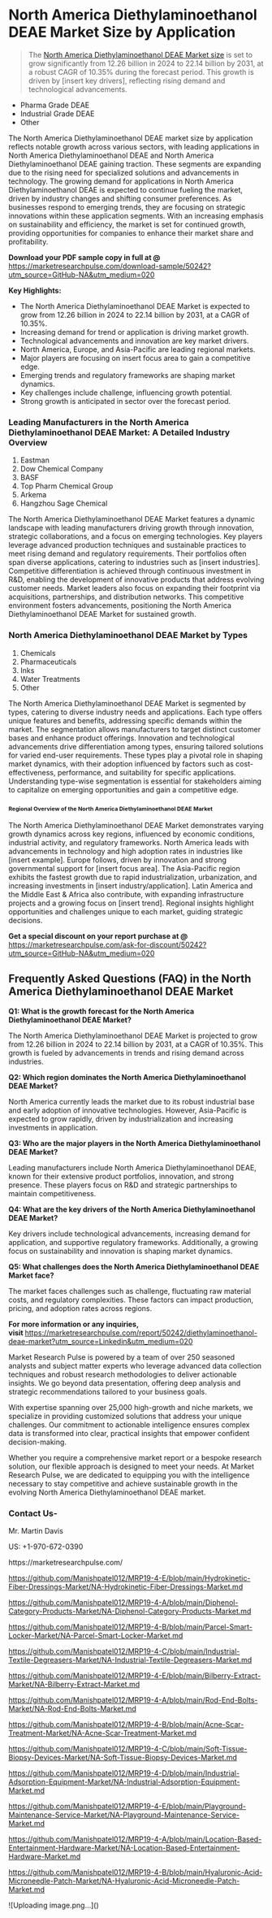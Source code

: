 <h1>North America Diethylaminoethanol DEAE Market&nbsp;Size by Application</h1><blockquote><p>The <a href="https://marketresearchpulse.com/download-sample/50242?utm_source=GitHub-NA&amp;utm_medium=020">North America Diethylaminoethanol DEAE Market size</a> is set to grow significantly from 12.26 billion in 2024 to 22.14 billion by 2031, at a robust CAGR of 10.35% during the forecast period. This growth is driven by [insert key drivers], reflecting rising demand and technological advancements.</p></blockquote><ul><li>Pharma Grade DEAE<li> Industrial Grade DEAE<li> Other</li></ul><p>The North America Diethylaminoethanol DEAE market size by application reflects notable growth across various sectors, with leading applications in North America Diethylaminoethanol DEAE and North America Diethylaminoethanol DEAE gaining traction. These segments are expanding due to the rising need for specialized solutions and advancements in technology. The growing demand for applications in North America Diethylaminoethanol DEAE is expected to continue fueling the market, driven by industry changes and shifting consumer preferences. As businesses respond to emerging trends, they are focusing on strategic innovations within these application segments. With an increasing emphasis on sustainability and efficiency, the market is set for continued growth, providing opportunities for companies to enhance their market share and profitability.</p><p><strong>Download your PDF sample copy in full at @ </strong><a href="https://marketresearchpulse.com/download-sample/50242?utm_source=GitHub-NA&amp;utm_medium=020">https://marketresearchpulse.com/download-sample/50242?utm_source=GitHub-NA&amp;utm_medium=020</a></p><p><strong>Key Highlights: </strong></p><ul><li>The North America Diethylaminoethanol DEAE Market is expected to grow from 12.26 billion in 2024 to 22.14 billion by 2031, at a CAGR of 10.35%.</li><li>Increasing demand for trend or application is driving market growth.</li><li>Technological advancements and innovation are key market drivers.</li><li>North America, Europe, and Asia-Pacific are leading regional markets.</li><li>Major players are focusing on insert focus area to gain a competitive edge.</li><li>Emerging trends and regulatory frameworks are shaping market dynamics.</li><li>Key challenges include challenge, influencing growth potential.</li><li>Strong growth is anticipated in sector over the forecast period.</li></ul><h3>Leading Manufacturers in the North America Diethylaminoethanol DEAE Market: A Detailed Industry Overview</h3><ol><li>Eastman</li><li>Dow Chemical Company</li><li>BASF</li><li>Top Pharm Chemical Group</li><li>Arkema</li><li>Hangzhou Sage Chemical</li></ol><div class="flex max-w-full flex-col flex-grow"><div class="min-h-8 text-message flex w-full flex-col items-end gap-2 whitespace-normal break-words [.text-message+&amp;]:mt-5" dir="auto" data-message-author-role="assistant" data-message-id="fd8432e4-4910-450d-b182-61b7bfb0a01f" data-message-model-slug="gpt-4o"><div class="flex w-full flex-col gap-1 empty:hidden first:pt-[3px]"><div class="markdown prose w-full break-words dark:prose-invert light"><p>The North America Diethylaminoethanol DEAE Market features a dynamic landscape with leading manufacturers driving growth through innovation, strategic collaborations, and a focus on emerging technologies. Key players leverage advanced production techniques and sustainable practices to meet rising demand and regulatory requirements. Their portfolios often span diverse applications, catering to industries such as [insert industries]. Competitive differentiation is achieved through continuous investment in R&amp;D, enabling the development of innovative products that address evolving customer needs. Market leaders also focus on expanding their footprint via acquisitions, partnerships, and distribution networks. This competitive environment fosters advancements, positioning the North America Diethylaminoethanol DEAE Market for sustained growth.</p></div></div></div></div><h3>North America Diethylaminoethanol DEAE Market by Types</h3><ol><li>Chemicals<li> Pharmaceuticals<li> Inks<li> Water Treatments<li> Other</li></ol><div class="flex max-w-full flex-col flex-grow"><div class="min-h-8 text-message flex w-full flex-col items-end gap-2 whitespace-normal break-words [.text-message+&amp;]:mt-5" dir="auto" data-message-author-role="assistant" data-message-id="084470be-0bb7-4664-bddf-5156b4f41249" data-message-model-slug="gpt-4o-mini"><div class="flex w-full flex-col gap-1 empty:hidden first:pt-[3px]"><div class="markdown prose w-full break-words dark:prose-invert light"><p>The North America Diethylaminoethanol DEAE Market is segmented by types, catering to diverse industry needs and applications. Each type offers unique features and benefits, addressing specific demands within the market. The segmentation allows manufacturers to target distinct customer bases and enhance product offerings. Innovation and technological advancements drive differentiation among types, ensuring tailored solutions for varied end-user requirements. These types play a pivotal role in shaping market dynamics, with their adoption influenced by factors such as cost-effectiveness, performance, and suitability for specific applications. Understanding type-wise segmentation is essential for stakeholders aiming to capitalize on emerging opportunities and gain a competitive edge.</p></div></div></div></div><h3><span style="font-size: 11px;">Regional Overview of the North America Diethylaminoethanol DEAE Market</span></h3><div class="flex max-w-full flex-col flex-grow"><div class="min-h-8 text-message flex w-full flex-col items-end gap-2 whitespace-normal break-words [.text-message+&amp;]:mt-5" dir="auto" data-message-author-role="assistant" data-message-id="e9038762-ce64-4e30-91c9-9bd413514231" data-message-model-slug="gpt-4o-mini"><div class="flex w-full flex-col gap-1 empty:hidden first:pt-[3px]"><div class="markdown prose w-full break-words dark:prose-invert light"><p>The North America Diethylaminoethanol DEAE Market demonstrates varying growth dynamics across key regions, influenced by economic conditions, industrial activity, and regulatory frameworks. North America leads with advancements in technology and high adoption rates in industries like [insert example]. Europe follows, driven by innovation and strong governmental support for [insert focus area]. The Asia-Pacific region exhibits the fastest growth due to rapid industrialization, urbanization, and increasing investments in [insert industry/application]. Latin America and the Middle East &amp; Africa also contribute, with expanding infrastructure projects and a growing focus on [insert trend]. Regional insights highlight opportunities and challenges unique to each market, guiding strategic decisions.</p></div></div></div></div><p><strong>Get a special discount on your report purchase at @ </strong><a href="https://marketresearchpulse.com/ask-for-discount/50242?utm_source=GitHub-NA&amp;utm_medium=020">https://marketresearchpulse.com/ask-for-discount/50242?utm_source=GitHub-NA&amp;utm_medium=020</a></p><h2>Frequently Asked Questions (FAQ) in the North America Diethylaminoethanol DEAE Market</h2><p><strong>Q1: What is the growth forecast for the North America Diethylaminoethanol DEAE Market?</strong></p><p>The North America Diethylaminoethanol DEAE Market is projected to grow from 12.26 billion in 2024 to 22.14 billion by 2031, at a CAGR of 10.35%. This growth is fueled by advancements in trends and rising demand across industries.</p><p><strong>Q2: Which region dominates the North America Diethylaminoethanol DEAE Market?</strong></p><p>North America currently leads the market due to its robust industrial base and early adoption of innovative technologies. However, Asia-Pacific is expected to grow rapidly, driven by industrialization and increasing investments in application.</p><p><strong>Q3: Who are the major players in the North America Diethylaminoethanol DEAE Market?</strong></p><p>Leading manufacturers include North America Diethylaminoethanol DEAE, known for their extensive product portfolios, innovation, and strong presence. These players focus on R&amp;D and strategic partnerships to maintain competitiveness.</p><p><strong>Q4: What are the key drivers of the North America Diethylaminoethanol DEAE Market?</strong></p><p>Key drivers include technological advancements, increasing demand for application, and supportive regulatory frameworks. Additionally, a growing focus on sustainability and innovation is shaping market dynamics.</p><p><strong>Q5: What challenges does the North America Diethylaminoethanol DEAE Market face?</strong></p><p>The market faces challenges such as challenge, fluctuating raw material costs, and regulatory complexities. These factors can impact production, pricing, and adoption rates across regions.</p><p><strong>For more information or any inquiries, visit&nbsp;</strong><a href="https://marketresearchpulse.com/report/50242/diethylaminoethanol-deae-market?utm_source=Linkedin&utm_medium=020">https://marketresearchpulse.com/report/50242/diethylaminoethanol-deae-market?utm_source=Linkedin&utm_medium=020</a></p><p>Market Research Pulse is powered by a team of over 250 seasoned analysts and subject matter experts who leverage advanced data collection techniques and robust research methodologies to deliver actionable insights. We go beyond data presentation, offering deep analysis and strategic recommendations tailored to your business goals.</p><p>With expertise spanning over 25,000 high-growth and niche markets, we specialize in providing customized solutions that address your unique challenges. Our commitment to actionable intelligence ensures complex data is transformed into clear, practical insights that empower confident decision-making.</p><p>Whether you require a comprehensive market report or a bespoke research solution, our flexible approach is designed to meet your needs. At Market Research Pulse, we are dedicated to equipping you with the intelligence necessary to stay competitive and achieve sustainable growth in the evolving North America Diethylaminoethanol DEAE market.</p><h3><strong>Contact Us-</strong></h3><p>Mr. Martin Davis</p><p>US: +1-970-672-0390</p><p>https://marketresearchpulse.com/</p><p><a href="https://github.com/Manishpatel012/MRP19-4-E/blob/main/Hydrokinetic-Fiber-Dressings-Market/NA-Hydrokinetic-Fiber-Dressings-Market.md">https://github.com/Manishpatel012/MRP19-4-E/blob/main/Hydrokinetic-Fiber-Dressings-Market/NA-Hydrokinetic-Fiber-Dressings-Market.md</a></p><p><a href="https://github.com/Manishpatel012/MRP19-4-A/blob/main/Diphenol-Category-Products-Market/NA-Diphenol-Category-Products-Market.md">https://github.com/Manishpatel012/MRP19-4-A/blob/main/Diphenol-Category-Products-Market/NA-Diphenol-Category-Products-Market.md</a></p><p><a href="https://github.com/Manishpatel012/MRP19-4-B/blob/main/Parcel-Smart-Locker-Market/NA-Parcel-Smart-Locker-Market.md">https://github.com/Manishpatel012/MRP19-4-B/blob/main/Parcel-Smart-Locker-Market/NA-Parcel-Smart-Locker-Market.md</a></p><p><a href="https://github.com/Manishpatel012/MRP19-4-C/blob/main/Industrial-Textile-Degreasers-Market/NA-Industrial-Textile-Degreasers-Market.md">https://github.com/Manishpatel012/MRP19-4-C/blob/main/Industrial-Textile-Degreasers-Market/NA-Industrial-Textile-Degreasers-Market.md</a></p><p><a href="https://github.com/Manishpatel012/MRP19-4-E/blob/main/Bilberry-Extract-Market/NA-Bilberry-Extract-Market.md">https://github.com/Manishpatel012/MRP19-4-E/blob/main/Bilberry-Extract-Market/NA-Bilberry-Extract-Market.md</a></p><p><a href="https://github.com/Manishpatel012/MRP19-4-A/blob/main/Rod-End-Bolts-Market/NA-Rod-End-Bolts-Market.md">https://github.com/Manishpatel012/MRP19-4-A/blob/main/Rod-End-Bolts-Market/NA-Rod-End-Bolts-Market.md</a></p><p><a href="https://github.com/Manishpatel012/MRP19-4-B/blob/main/Acne-Scar-Treatment-Market/NA-Acne-Scar-Treatment-Market.md">https://github.com/Manishpatel012/MRP19-4-B/blob/main/Acne-Scar-Treatment-Market/NA-Acne-Scar-Treatment-Market.md</a></p><p><a href="https://github.com/Manishpatel012/MRP19-4-C/blob/main/Soft-Tissue-Biopsy-Devices-Market/NA-Soft-Tissue-Biopsy-Devices-Market.md">https://github.com/Manishpatel012/MRP19-4-C/blob/main/Soft-Tissue-Biopsy-Devices-Market/NA-Soft-Tissue-Biopsy-Devices-Market.md</a></p><p><a href="https://github.com/Manishpatel012/MRP19-4-D/blob/main/Industrial-Adsorption-Equipment-Market/NA-Industrial-Adsorption-Equipment-Market.md">https://github.com/Manishpatel012/MRP19-4-D/blob/main/Industrial-Adsorption-Equipment-Market/NA-Industrial-Adsorption-Equipment-Market.md</a></p><p><a href="https://github.com/Manishpatel012/MRP19-4-E/blob/main/Playground-Maintenance-Service-Market/NA-Playground-Maintenance-Service-Market.md">https://github.com/Manishpatel012/MRP19-4-E/blob/main/Playground-Maintenance-Service-Market/NA-Playground-Maintenance-Service-Market.md</a></p><p><a href="https://github.com/Manishpatel012/MRP19-4-A/blob/main/Location-Based-Entertainment-Hardware-Market/NA-Location-Based-Entertainment-Hardware-Market.md">https://github.com/Manishpatel012/MRP19-4-A/blob/main/Location-Based-Entertainment-Hardware-Market/NA-Location-Based-Entertainment-Hardware-Market.md</a></p><p><a href="https://github.com/Manishpatel012/MRP19-4-B/blob/main/Hyaluronic-Acid-Microneedle-Patch-Market/NA-Hyaluronic-Acid-Microneedle-Patch-Market.md">https://github.com/Manishpatel012/MRP19-4-B/blob/main/Hyaluronic-Acid-Microneedle-Patch-Market/NA-Hyaluronic-Acid-Microneedle-Patch-Market.md</a></p>
![Uploading image.png…]()
